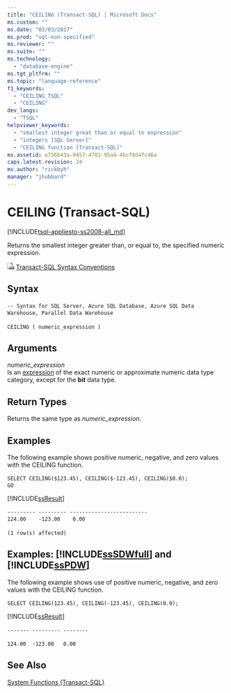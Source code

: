 ```yaml
---
title: "CEILING (Transact-SQL) | Microsoft Docs"
ms.custom: ""
ms.date: "03/03/2017"
ms.prod: "sql-non-specified"
ms.reviewer: ""
ms.suite: ""
ms.technology: 
  - "database-engine"
ms.tgt_pltfrm: ""
ms.topic: "language-reference"
f1_keywords: 
  - "CEILING_TSQL"
  - "CEILING"
dev_langs: 
  - "TSQL"
helpviewer_keywords: 
  - "smallest integer great than or equal to expression"
  - "integers [SQL Server]"
  - "CEILING function [Transact-SQL]"
ms.assetid: e736b43a-9457-4781-95a4-4bcf9d4fc46a
caps.latest.revision: 34
ms.author: "rickbyh"
manager: "jhubbard"
---
```

# CEILING (Transact-SQL)
[!INCLUDE[tsql-appliesto-ss2008-all_md](../../a9retired/includes/tsql-appliesto-ss2008-all-md.md)]

  Returns the smallest integer greater than, or equal to, the specified numeric expression.  
  
 ![Topic link icon](../../a9notintoc/media/topic-link.gif "Topic link icon") [Transact-SQL Syntax Conventions](../../t-sql/language-elements/transact-sql-syntax-conventions-transact-sql.md)  
  
## Syntax  
  
```  
-- Syntax for SQL Server, Azure SQL Database, Azure SQL Data Warehouse, Parallel Data Warehouse  
  
CEILING ( numeric_expression )  
```  
  
## Arguments  
 *numeric_expression*  
 Is an [expression](../../t-sql/language-elements/expressions-transact-sql.md) of the exact numeric or approximate numeric data type category, except for the **bit** data type.  
  
## Return Types  
 Returns the same type as *numeric_expression*.  
  
## Examples  
 The following example shows positive numeric, negative, and zero values with the CEILING function.  
  
```  
SELECT CEILING($123.45), CEILING($-123.45), CEILING($0.0);  
GO  
```  
  
 [!INCLUDE[ssResult](../../relational-databases/includes/ssresult-md.md)]  
  
```  
--------- --------- -------------------------   
124.00    -123.00    0.00                       
  
(1 row(s) affected)  
```  
  
## Examples: [!INCLUDE[ssSDWfull](../../a9notintoc/includes/sssdwfull-md.md)] and [!INCLUDE[ssPDW](../../a9notintoc/includes/sspdw-md.md)]  
 The following example shows use of positive numeric, negative, and zero values with the CEILING function.  
  
```  
SELECT CEILING(123.45), CEILING(-123.45), CEILING(0.0);  
```  
  
 [!INCLUDE[ssResult](../../relational-databases/includes/ssresult-md.md)]  
  
 `------- --------- --------`  
  
 `124.00  -123.00   0.00`  
  
## See Also  
 [System Functions &#40;Transact-SQL&#41;](../../relational-databases/reference/system-functions/system-functions-transact-sql.md)  
  
  

